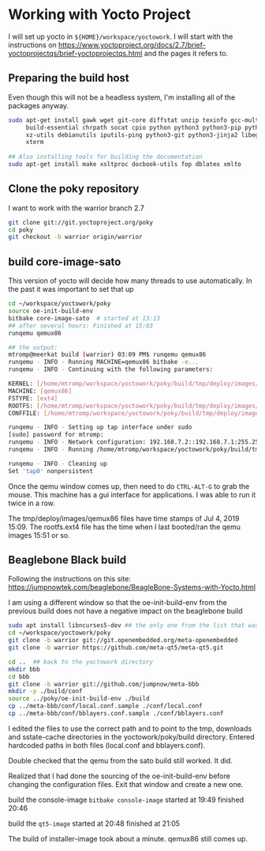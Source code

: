 # Working with Yocto Project
I will set up yocto in `${HOME}/workspace/yoctowork`. I will start with the
instructions on https://www.yoctoproject.org/docs/2.7/brief-yoctoprojectqs/brief-yoctoprojectqs.html and the pages it refers to.

## Preparing the build host
Even though this will not be a headless system, I'm installing all of the packages
anyway.

```bash
sudo apt-get install gawk wget git-core diffstat unzip texinfo gcc-multilib \
     build-essential chrpath socat cpio python python3 python3-pip python3-pexpect \
     xz-utils debianutils iputils-ping python3-git python3-jinja2 libegl1-mesa libsdl1.2-dev \
     xterm
     
## Also installing tools for building the documentation
sudo apt-get install make xsltproc docbook-utils fop dblatex xmlto
```


## Clone the poky repository
I want to work with the warrior branch 2.7
```bash
git clone git://git.yoctoproject.org/poky
cd poky
git checkout -b warrior origin/warrior
```

## build core-image-sato
This version of yocto will decide how many threads to use automatically. In the
past it was important to set that up
```bash
cd ~/workspace/yoctowork/poky
source oe-init-build-env
bitbake core-image-sato  # started at 13:13
## after several hours: Finished at 15:03
runqemu qemux86

## the output:
mtromp@meerkat build (warrior) 03:09 PM$ runqemu qemux86
runqemu - INFO - Running MACHINE=qemux86 bitbake -e...
runqemu - INFO - Continuing with the following parameters:

KERNEL: [/home/mtromp/workspace/yoctowork/poky/build/tmp/deploy/images/qemux86/bzImage--5.0.19+git0+31de88e51d_00638cdd8f-r0-qemux86-20190704171245.bin]
MACHINE: [qemux86]
FSTYPE: [ext4]
ROOTFS: [/home/mtromp/workspace/yoctowork/poky/build/tmp/deploy/images/qemux86/core-image-sato-qemux86-20190704171245.rootfs.ext4]
CONFFILE: [/home/mtromp/workspace/yoctowork/poky/build/tmp/deploy/images/qemux86/core-image-sato-qemux86-20190704171245.qemuboot.conf]

runqemu - INFO - Setting up tap interface under sudo
[sudo] password for mtromp:
runqemu - INFO - Network configuration: 192.168.7.2::192.168.7.1:255.255.255.0
runqemu - INFO - Running /home/mtromp/workspace/yoctowork/poky/build/tmp/work/x86_64-linux/qemu-helper-native/1.0-r1/recipe-sysroot-native/usr/bin/qemu-system-i386 -device virtio-net-pci,netdev=net0,mac=52:54:00:12:34:02 -netdev tap,id=net0,ifname=tap0,script=no,downscript=no -drive file=/home/mtromp/workspace/yoctowork/poky/build/tmp/deploy/images/qemux86/core-image-sato-qemux86-20190704171245.rootfs.ext4,if=virtio,format=raw -vga vmware -show-cursor -usb -device usb-tablet -object rng-random,filename=/dev/urandom,id=rng0 -device virtio-rng-pci,rng=rng0   -cpu pentium2 -m 256 -serial mon:vc -serial null -kernel /home/mtromp/workspace/yoctowork/poky/build/tmp/deploy/images/qemux86/bzImage--5.0.19+git0+31de88e51d_00638cdd8f-r0-qemux86-20190704171245.bin -append 'root=/dev/vda rw highres=off  mem=256M ip=192.168.7.2::192.168.7.1:255.255.255.0 vga=0 uvesafb.mode_option=640x480-32 oprofile.timer=1 uvesafb.task_timeout=-1 '

runqemu - INFO - Cleaning up
Set 'tap0' nonpersistent

```

Once the qemu window comes up, then need to do `CTRL-ALT-G` to grab the mouse.
This machine has a gui interface for applications. I was able to run it twice
in a row.

The tmp/deploy/images/qemux86 files have time stamps of Jul 4, 2019 15:09. The
rootfs.ext4 file has the time when I last booted/ran the qemu images 15:51 or so.

## Beaglebone Black build

Following the instructions on this site: https://jumpnowtek.com/beaglebone/BeagleBone-Systems-with-Yocto.html

I am using a different window so that the oe-init-build-env from the previous
build does not have a negative impact on the beaglebone build

```bash
sudo apt install libncurses5-dev ## the only one from the list that was available
cd ~/workspace/yoctowork/poky
git clone -b warrior git://git.openembedded.org/meta-openembedded
git clone -b warrior https://github.com/meta-qt5/meta-qt5.git

cd ..  ## back to the yoctowork directory
mkdir bbb
cd bbb
git clone -b warrior git://github.com/jumpnow/meta-bbb
mkdir -p ./build/conf
source ../poky/oe-init-build-env ./build
cp ../meta-bbb/conf/local.conf.sample ./conf/local.conf
cp ../meta-bbb/conf/bblayers.conf.sample ./conf/bblayers.conf
```

I edited the files to use the correct path and to point to the tmp, downloads
and sstate-cache directories in the yoctowork/poky/build directory. Entered
hardcoded paths in both files (local.conf and bblayers.conf).

Double checked that the qemu from the sato build still worked. It did.

Realized that I had done the sourcing of the oe-init-build-env before changing
the configuration files. Exit that window and create a new one.

build the console-image `bitbake console-image` started at 19:49 finished 20:46

build the `qt5-image` started at 20:48 finished at 21:05

The build of installer-image took about a minute. qemux86 still comes up.

